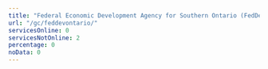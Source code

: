 ```yaml
---
title: "Federal Economic Development Agency for Southern Ontario (FedDev Ontario)"
url: "/gc/feddevontario/"
servicesOnline: 0
servicesNotOnline: 2
percentage: 0
noData: 0
---
```

